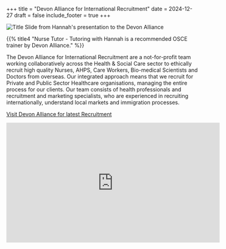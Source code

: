 +++
title = "Devon Alliance for International Recruitment"
date = 2024-12-27
draft = false
include_footer = true
+++



![Title Slide from Hannah's presentation to the Devon Alliance](/images/devon_alliance.png)

{{% title4 "Nurse Tutor - Tutoring with Hannah is a recommended OSCE trainer by Devon Alliance." %}}

The Devon Alliance for International Recruitment are a not-for-profit team working collaboratively across the Health & Social Care sector to ethically recruit high quality Nurses, AHPS, Care Workers, Bio-medical Scientists and Doctors from overseas. Our integrated approach means that we recruit for Private and Public Sector Healthcare organisations, managing the entire process for our clients. Our team consists of health professionals and recruitment and marketing specialists, who are experienced in recruiting internationally, understand local markets and immigration processes.

[Visit Devon Alliance for latest Recruitment](http://devon-alliance.com/)

<iframe width="560" height="315" src="https://www.youtube.com/embed/pS0vTfpTsFY?si=QJFF7aMCWLXcaj4m" title="YouTube video player" frameborder="0" allow="accelerometer; autoplay; clipboard-write; encrypted-media; gyroscope; picture-in-picture; web-share" referrerpolicy="strict-origin-when-cross-origin" allowfullscreen></iframe>